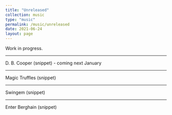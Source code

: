 ```yaml
---
title: "Unreleased"
collection: music
type: "music"
permalink: /music/unreleased
date: 2021-06-24
layout: page
---
```


Work in progress.

---
D. B. Cooper (snippet) - coming next January
<audio style="width:100%;height:100%;" class="mejs__player">
	<source src="/files/music/d_b_cooper_clip.mp3" type="audio/mp3">
	Your browser does not support the audio element.
</audio>

---

Magic Truffles (snippet)
<audio style="width:100%;height:100%;" class="mejs__player">
	<source src="/files/music/magic_truffles_clip.mp3" type="audio/mp3">
	Your browser does not support the audio element.
</audio>

---

Swingem (snippet)
<audio style="width:100%;height:100%;" class="mejs__player">
	<source src="/files/music/swingem_clip.mp3"  type="audio/mp3">
	Your browser does not support the audio element.
</audio>

---

Enter Berghain (snippet)
<audio style="width:100%;height:100%;" class="mejs__player">
	<source src="/files/music/enter_berghain_clip.mp3"  type="audio/mp3">
	Your browser does not support the audio element.
</audio>